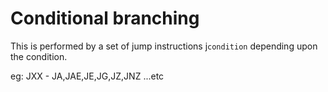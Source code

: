 # Conditional branching

This is performed by a set of jump instructions j`condition` depending upon the condition.

eg: JXX - JA,JAE,JE,JG,JZ,JNZ ...etc

